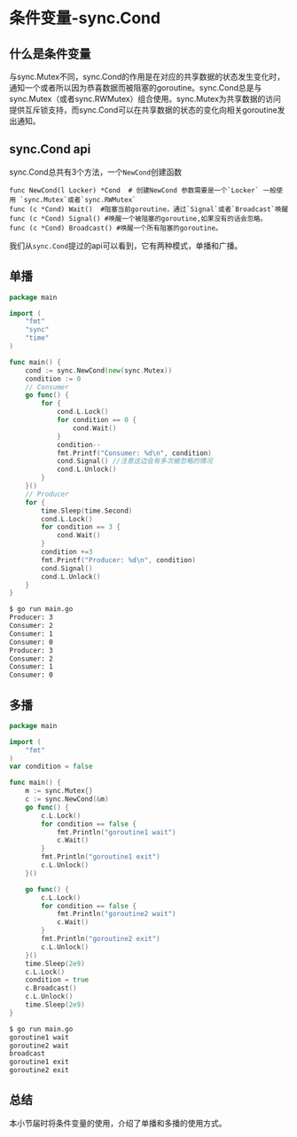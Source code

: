 # 条件变量-sync.Cond


## 什么是条件变量

与sync.Mutex不同，sync.Cond的作用是在对应的共享数据的状态发生变化时，通知一个或者所以因为恭喜数据而被阻塞的goroutine。sync.Cond总是与sync.Mutex（或者sync.RWMutex）组合使用。sync.Mutex为共享数据的访问提供互斥锁支持，而sync.Cond可以在共享数据的状态的变化向相关goroutine发出通知。

## sync.Cond api

sync.Cond总共有3个方法，一个`NewCond`创建函数
```
func NewCond(l Locker) *Cond  # 创建NewCond 参数需要是一个`Locker` 一般使用 `sync.Mutex`或者`sync.RWMutex`
func (c *Cond) Wait()  #阻塞当前goroutine，通过`Signal`或者`Broadcast`唤醒
func (c *Cond) Signal() #唤醒一个被阻塞的goroutine,如果没有的话会忽略。 
func (c *Cond) Broadcast() #唤醒一个所有阻塞的goroutine。
```

我们从`sync.Cond`提过的api可以看到，它有两种模式，单播和广播。

## 单播

```go
package main

import (
	"fmt"
	"sync"
	"time"
)

func main() {
	cond := sync.NewCond(new(sync.Mutex))
	condition := 0
	// Consumer
	go func() {
		for {
			cond.L.Lock()
			for condition == 0 {
				cond.Wait()
			}
			condition--
			fmt.Printf("Consumer: %d\n", condition)
			cond.Signal() //注意这边会有多次被忽略的情况
			cond.L.Unlock()
		}
	}()
	// Producer
	for {
		time.Sleep(time.Second)
		cond.L.Lock()
		for condition == 3 {
			cond.Wait()
		}
		condition +=3
		fmt.Printf("Producer: %d\n", condition)
		cond.Signal()
		cond.L.Unlock()
	}
}
```

```bash
$ go run main.go
Producer: 3
Consumer: 2
Consumer: 1
Consumer: 0
Producer: 3
Consumer: 2
Consumer: 1
Consumer: 0
```

## 多播

```go
package main

import (
	"fmt"
)
var condition = false

func main() {
	m := sync.Mutex{}
	c := sync.NewCond(&m)
	go func() {
		c.L.Lock()
		for condition == false {
			fmt.Println("goroutine1 wait")
			c.Wait()
		}
		fmt.Println("goroutine1 exit")
		c.L.Unlock()
	}()

	go func() {
		c.L.Lock()
		for condition == false {
			fmt.Println("goroutine2 wait")
			c.Wait()
		}
		fmt.Println("goroutine2 exit")
		c.L.Unlock()
	}()
	time.Sleep(2e9)
	c.L.Lock()
	condition = true
	c.Broadcast()
	c.L.Unlock()
	time.Sleep(2e9)
}
```

```bash
$ go run main.go
goroutine1 wait
goroutine2 wait
broadcast
goroutine1 exit
goroutine2 exit
```

## 总结

本小节届时将条件变量的使用，介绍了单播和多播的使用方式。